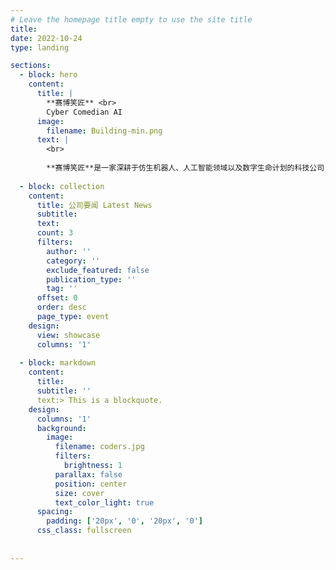 ```yaml
---
# Leave the homepage title empty to use the site title
title:
date: 2022-10-24
type: landing

sections:
  - block: hero
    content:
      title: |
        **赛博笑匠** <br>
        Cyber Comedian AI
      image:
        filename: Building-min.png
      text: |
        <br>
        
        **赛博笑匠**是一家深耕于仿生机器人、人工智能领域以及数字生命计划的科技公司，自2046年起迅速崛起，并成功成为世界领先、独一无二的科技巨头。
  
  - block: collection
    content:
      title: 公司要闻 Latest News
      subtitle:
      text:
      count: 3
      filters:
        author: ''
        category: ''
        exclude_featured: false
        publication_type: ''
        tag: ''
      offset: 0
      order: desc
      page_type: event
    design:
      view: showcase
      columns: '1'
  
  - block: markdown
    content:
      title:
      subtitle: ''
      text:> This is a blockquote.
    design:
      columns: '1'
      background:
        image: 
          filename: coders.jpg
          filters:
            brightness: 1
          parallax: false
          position: center
          size: cover
          text_color_light: true
      spacing:
        padding: ['20px', '0', '20px', '0']
      css_class: fullscreen
  
  
---
```

